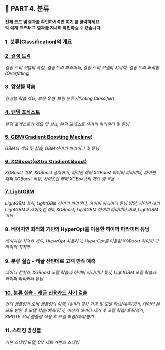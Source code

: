 <h2>📌 PART 4. 분류</h2>

**전체 코드 및 결과를 확인하시려면 [여기](https://github.com/tae2On/Technical_Books_Notes/blob/main/%ED%8C%8C%EC%9D%B4%EC%8D%AC%20%EB%A8%B8%EC%8B%A0%EB%9F%AC%EB%8B%9D%20%EC%99%84%EB%B2%BD%20%EA%B0%80%EC%9D%B4%EB%93%9C/04.%20%EB%B6%84%EB%A5%98/%EB%B6%84%EB%A5%98.ipynb "전체 코드 보기") 를 클릭하세요.<br> 각 예제 코드와 그 결과를 자세히 확인하실 수 있습니다.**

<h3><a href="https://github.com/tae2On/Technical_Books_Notes/blob/main/%ED%8C%8C%EC%9D%B4%EC%8D%AC%20%EB%A8%B8%EC%8B%A0%EB%9F%AC%EB%8B%9D%20%EC%99%84%EB%B2%BD%20%EA%B0%80%EC%9D%B4%EB%93%9C/04.%20%EB%B6%84%EB%A5%98/1.%20%EB%B6%84%EB%A5%98(Classification)%EC%9D%98%20%EA%B0%9C%EC%9A%94.md">1. 분류(Classification)의 개요</a></h3>

<h3><a href="https://github.com/tae2On/Technical_Books_Notes/blob/main/%ED%8C%8C%EC%9D%B4%EC%8D%AC%20%EB%A8%B8%EC%8B%A0%EB%9F%AC%EB%8B%9D%20%EC%99%84%EB%B2%BD%20%EA%B0%80%EC%9D%B4%EB%93%9C/04.%20%EB%B6%84%EB%A5%98/2.%20%EA%B2%B0%EC%A0%95%20%ED%8A%B8%EB%A6%AC.md">2. 결정 트리</a></h3>

*결정 트리 모델의 특징, 결정 트리 파라미터, 결정 트리 모델의 시각화, 결정 트리 과적합(Overfitting)*

<h3><a href="https://github.com/tae2On/Technical_Books_Notes/blob/main/%ED%8C%8C%EC%9D%B4%EC%8D%AC%20%EB%A8%B8%EC%8B%A0%EB%9F%AC%EB%8B%9D%20%EC%99%84%EB%B2%BD%20%EA%B0%80%EC%9D%B4%EB%93%9C/04.%20%EB%B6%84%EB%A5%98/3.%20%EC%95%99%EC%83%81%EB%B8%94%20%ED%95%99%EC%8A%B5.md">3. 앙상블 학습</a></h3>

*앙상블 학습 개요, 보팅 유형, 보팅 분류기(Voting Classifier)*

<h3><a href="https://github.com/tae2On/Technical_Books_Notes/blob/main/%ED%8C%8C%EC%9D%B4%EC%8D%AC%20%EB%A8%B8%EC%8B%A0%EB%9F%AC%EB%8B%9D%20%EC%99%84%EB%B2%BD%20%EA%B0%80%EC%9D%B4%EB%93%9C/04.%20%EB%B6%84%EB%A5%98/4.%20%EB%9E%9C%EB%8D%A4%20%ED%8F%AC%EB%A0%88%EC%8A%A4%ED%8A%B8.md">4. 랜덤 포레스트</a></h3>

*랜덤 포레스트의 개요 및 실습, 랜덤 포레스트 하이퍼 파라미터 및 튜닝*

<h3><a href="https://github.com/tae2On/Technical_Books_Notes/blob/main/%ED%8C%8C%EC%9D%B4%EC%8D%AC%20%EB%A8%B8%EC%8B%A0%EB%9F%AC%EB%8B%9D%20%EC%99%84%EB%B2%BD%20%EA%B0%80%EC%9D%B4%EB%93%9C/04.%20%EB%B6%84%EB%A5%98/5.%20GBM(Gradient%20Boosting%20Machine).md">5. GBM(Gradient Boosting Machine)</a></h3>

*GBM의 개요 및 실습, GBM 하이퍼 파라미터 및 튜닝*

<h3><a href="https://github.com/tae2On/Technical_Books_Notes/blob/main/%ED%8C%8C%EC%9D%B4%EC%8D%AC%20%EB%A8%B8%EC%8B%A0%EB%9F%AC%EB%8B%9D%20%EC%99%84%EB%B2%BD%20%EA%B0%80%EC%9D%B4%EB%93%9C/04.%20%EB%B6%84%EB%A5%98/6.%20XGBoost(eXtra%20Gradient%20Boost).md">6. XGBoost(eXtra Gradient Boost)</a></h3>

*XGBoost 개요, XGBoost 설치하기, 파이썬 래퍼 XGBoost 하이퍼 파라미터, 파이썬 래퍼 XGBoost 적용, 사이킷런 래퍼 XGBoost의 개요 및 적용* 

<h3><a href="https://github.com/tae2On/Technical_Books_Notes/blob/main/%ED%8C%8C%EC%9D%B4%EC%8D%AC%20%EB%A8%B8%EC%8B%A0%EB%9F%AC%EB%8B%9D%20%EC%99%84%EB%B2%BD%20%EA%B0%80%EC%9D%B4%EB%93%9C/04.%20%EB%B6%84%EB%A5%98/7.%20LightGBM.md">7. LightGBM</a></h3>

*LightGBM 설치, LightGBM 하이퍼 파라미터, 하이퍼 파라미터 튜닝 방안, 파이썬 래퍼 LightGBM과 사이킷런 래퍼 XGBoost, LightGBM 하이퍼 파라미터 비교, LightGBM 적용*

<h3>8. 베이지안 최적화 기반의 HyperOpt를 이용한 하이퍼 파라미터 튜닝</h3>

*베이지안 최적화 개요, HyperOpt 사용하기, HyperOpt를 이용한 XGBoost 하이퍼 파라미터 최적화*

<h3>9. 분류 실습 - 캐글 산탄데르 고객 만족 예측</h3>

*데이터 전처리, XGBoost 모델 학습과 하이퍼 파라미터 튜닝, LightGBM 모델 학습과 하이퍼 파라미터 튜닝*

<h3><a href="https://github.com/tae2On/Technical_Books_Notes/blob/main/%ED%8C%8C%EC%9D%B4%EC%8D%AC%20%EB%A8%B8%EC%8B%A0%EB%9F%AC%EB%8B%9D%20%EC%99%84%EB%B2%BD%20%EA%B0%80%EC%9D%B4%EB%93%9C/04.%20%EB%B6%84%EB%A5%98/%EC%BA%90%EA%B8%80%20%EC%8B%A0%EC%9A%A9%EC%B9%B4%EB%93%9C%20%EC%82%AC%EA%B8%B0%20%EA%B2%80%EC%B6%9C.ipynb">10. 분류 실습 - 캐글 신용카드 사기 검출</a></h3>

*언더 샘플링과 오버 샘플링의 이해, 데이터 일차 가공 및 모델 학습/예측/평가, 데이터 분포도 변환 후 모델 학습/예측/평가, 이상치 데이터 제거 후 모델 학습/예측/평가, SMOTE 오버 샘플링 적용 후 모델 학습/예측/평가*

<h3>11. 스태킹 앙상블</h3>

*기본 스태킹 모델, CV 세트 기반의 스태킹*
